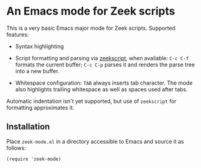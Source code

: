 # An Emacs mode for Zeek scripts

This is a very basic Emacs major mode for Zeek scripts. Supported features:

- Syntax highlighting

- Script formatting and parsing via [zeekscript](https://github.com/zeek/zeekscript),
  when available: `C-c C-f` formats the current buffer; `C-c C-p` parses it and renders
  the parse tree into a new buffer.

- Whitespace configuration: `TAB` always inserts tab character. The mode also highlights
  trailing whitespace as well as spaces used after tabs.

Automatic indentation isn't yet supported, but use of `zeekscript` for
formatting approximates it.

## Installation

Place `zeek-mode.el` in a directory accessible to Emacs and source it as follows:

    (require 'zeek-mode)
